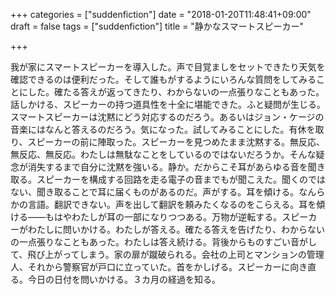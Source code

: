 +++
categories = ["suddenfiction"]
date = "2018-01-20T11:48:41+09:00"
draft = false
tags = ["suddenfiction"]
title = "静かなスマートスピーカー"

+++

我が家にスマートスピーカーを導入した。声で目覚ましをセットできたり天気を確認できるのは便利だった。そして誰もがするようにいろんな質問をしてみることにした。確たる答えが返ってきたり、わからないの一点張りなこともあった。話しかける、スピーカーの持つ道具性を十全に堪能できた。ふと疑問が生じる。スマートスピーカーは沈黙にどう対応するのだろう。あるいはジョン・ケージの音楽にはなんと答えるのだろう。気になった。試してみることにした。有休を取り、スピーカーの前に陣取った。スピーカーを見つめたまま沈黙する。無反応、無反応、無反応。わたしは無駄なことをしているのではないだろうか。そんな疑念が消失するまで自分に沈黙を強いる。静か。だからこそ耳があらゆる音を聞き取る。スピーカーを構成する回路を走る電子の音までもが聞こえた。聞くのではない、聞き取ることで耳に届くものがあるのだ。声がする。耳を傾ける。なんらかの言語。翻訳できない。声を出して翻訳を頼みたくなるのをこらえる。耳を傾ける——もはやわたしが耳の一部になりつつある。万物が逆転する。スピーカーがわたしに問いかける。わたしが答える。確たる答えを告げたり、わからないの一点張りなこともあった。わたしは答え続ける。背後からものすごい音がして、飛び上がってしまう。家の扉が蹴破られる。会社の上司とマンションの管理人、それから警察官が戸口に立っていた。首をかしげる。スピーカーに向き直る。今日の日付を問いかける。３カ月の経過を知る。
